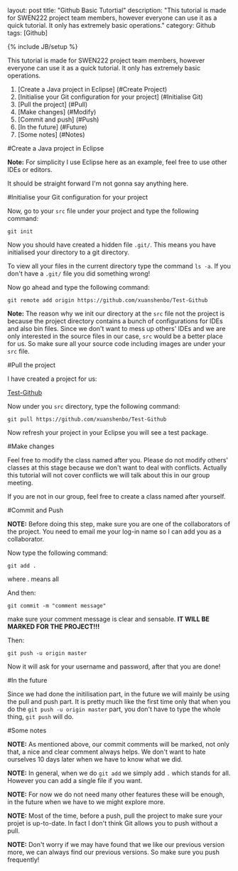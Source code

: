    
layout: post
title: "Github Basic Tutortial"
description: "This tutorial is made for SWEN222 project team members, however everyone can use it as a quick tutorial. It only has extremely basic operations."
category: Github
tags: [Github]
   
{% include JB/setup %}

This tutorial is made for SWEN222 project team members, however everyone can use it as a quick tutorial. It only has extremely basic operations.

<!--more-->

1. [Create a Java project in Eclipse] (#Create Project)
2. [Initialise your Git configuration for your project] (#Initialise Git)
3. [Pull the project] (#Pull)
4. [Make changes] (#Modify)
5. [Commit and push] (#Push)
6. [In the future] (#Future)
7. [Some notes] (#Notes)

#Create a Java project in Eclipse <a id="Create Project"></a>

**Note:** For simplicity I use Eclipse here as an example, feel free to use other IDEs or editors.

It should be straight forward I'm not gonna say anything here.

#Initialise your Git configuration for your project <a id="Initialise Git"></a>

Now, go to your ```src``` file under your project and type the following command:

```
git init
```

Now you should have created a hidden file ```.git/```. This means you have initialised your directory to a git directory.

To view all your files in the current directory type the command ```ls -a```. If you don't have a ```.git/``` file you did something wrong!

Now go ahead and type the following command:
```
git remote add origin https://github.com/xuanshenbo/Test-Github
```

**Note:** The reason why we init our directory at the ```src``` file not the project is because the project directory contains a bunch of configurations for IDEs and also bin files. Since we don't want to mess up others' IDEs and we are only interested in the source files in our case, ```src``` would be a better place for us. So make sure all your source code including images are under your ```src``` file.

#Pull the project <a id="Pull"></a>

I have created a project for us:

<a href="https://github.com/xuanshenbo/Test-Github"> Test-Github</a>

Now under you ```src``` directory, type the following command:

```
git pull https://github.com/xuanshenbo/Test-Github
```

Now refresh your project in your Eclipse you will see a test package.

#Make changes <a id="Modify"></a>

Feel free to modify the class named after you. Please do not modify others' classes at this stage because we don't want to deal with conflicts. Actually this tutorial will not cover conflicts we will talk about this in our group meeting.

If you are not in our group, feel free to create a class named after yourself.

#Commit and Push <a id="Push"></a>

**NOTE:** Before doing this step, make sure you are one of the collaborators of the project. You need to email me your log-in name so I can add you as a collaborator.

Now type the following command:
```
git add .
```
where . means all

And then:
```
git commit -m "comment message"
```
make sure your comment message is clear and sensable. **IT WILL BE MARKED FOR THE PROJECT!!!**

Then:
```
git push -u origin master
```

Now it will ask for your username and password, after that you are done!

#In the future <a id="Future"></a>

Since we had done the initilisation part, in the future we will mainly be using the pull and push part. It is pretty much like the first time only that when you do the ```git push -u origin master``` part, you don't have to type the whole thing, ```git push``` will do.

#Some notes <a id="Notes"></a>

**NOTE:** As mentioned above, our commit comments will be marked, not only that, a nice and clear comment always helps. We don't want to hate ourselves 10 days later when we have to know what we did.

**NOTE:** In general, when we do ```git add``` we simply add ```.``` which stands for all. However you can add a single file if you want.

**NOTE:** For now we do not need many other features these will be enough, in the future when we have to we might explore more.

**NOTE:** Most of the time, before a push, pull the project to make sure your projet is up-to-date. In fact I don't think Git allows you to push without a pull.

**NOTE:** Don't worry if we may have found that we like our previous version more, we can always find our previous versions. So make sure you push frequently!
